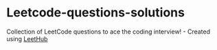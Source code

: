 # Leetcode-questions-solutions
Collection of LeetCode questions to ace the coding interview! - Created using [LeetHub](https://github.com/QasimWani/LeetHub)
